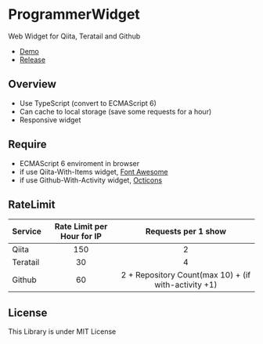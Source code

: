 # ProgrammerWidget
Web Widget for Qiita, Teratail and Github

- [Demo](https://meilcli.github.io/ProgrammerWidget/)
- [Release](https://github.com/MeilCli/ProgrammerWidget/releases)

## Overview

- Use TypeScript (convert to ECMAScript 6)
- Can cache to local storage (save some requests for a hour)
- Responsive widget

## Require
- ECMAScript 6 enviroment in browser
- if use Qiita-With-Items widget, [Font Awesome](http://fontawesome.io/icons/)
- if use Github-With-Activity widget, [Octicons](https://octicons.github.com/)

## RateLimit

| Service | Rate Limit per Hour for IP | Requests per 1 show |
|:--|:--:|:--:|
|Qiita|150|2|
|Teratail|30|4|
|Github|60|2 + Repository Count(max 10) + (if with-activity +1)|

## License
This Library is under MIT License